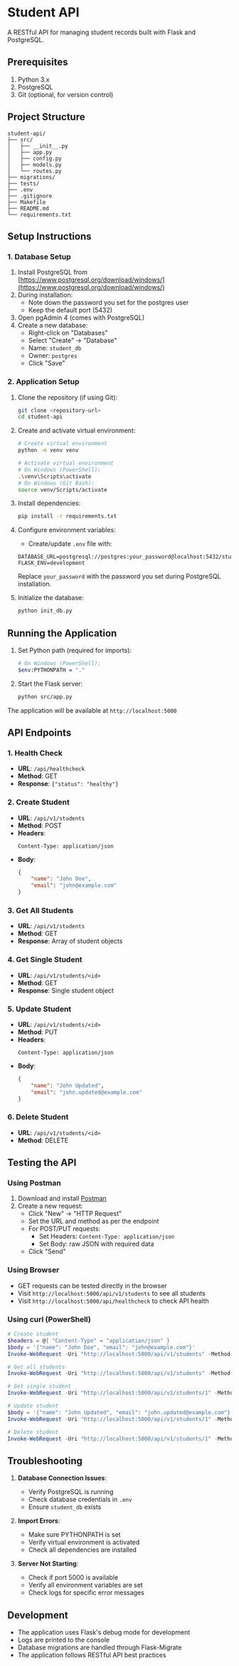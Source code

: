 
# Student API

A RESTful API for managing student records built with Flask and PostgreSQL.

## Prerequisites

1. Python 3.x
2. PostgreSQL
3. Git (optional, for version control)

## Project Structure

```
student-api/
├── src/
│   ├── __init__.py
│   ├── app.py
│   ├── config.py
│   ├── models.py
│   └── routes.py
├── migrations/
├── tests/
├── .env
├── .gitignore
├── Makefile
├── README.md
└── requirements.txt
```

## Setup Instructions

### 1. Database Setup

1. Install PostgreSQL from [https://www.postgresql.org/download/windows/](https://www.postgresql.org/download/windows/)
2. During installation:
   - Note down the password you set for the postgres user
   - Keep the default port (5432)
3. Open pgAdmin 4 (comes with PostgreSQL)
4. Create a new database:
   - Right-click on "Databases"
   - Select "Create" → "Database"
   - Name: `student_db`
   - Owner: `postgres`
   - Click "Save"

### 2. Application Setup

1. Clone the repository (if using Git):
   ```bash
   git clone <repository-url>
   cd student-api
   ```

2. Create and activate virtual environment:
   ```bash
   # Create virtual environment
   python -m venv venv

   # Activate virtual environment
   # On Windows (PowerShell):
   .\venv\Scripts\activate
   # On Windows (Git Bash):
   source venv/Scripts/activate
   ```

3. Install dependencies:
   ```bash
   pip install -r requirements.txt
   ```

4. Configure environment variables:
   - Create/update `.env` file with:
   ```
   DATABASE_URL=postgresql://postgres:your_password@localhost:5432/student_db
   FLASK_ENV=development
   ```
   Replace `your_password` with the password you set during PostgreSQL installation.

5. Initialize the database:
   ```bash
   python init_db.py
   ```

## Running the Application

1. Set Python path (required for imports):
   ```bash
   # On Windows (PowerShell):
   $env:PYTHONPATH = "."
   ```

2. Start the Flask server:
   ```bash
   python src/app.py
   ```

The application will be available at `http://localhost:5000`

## API Endpoints

### 1. Health Check
- **URL**: `/api/healthcheck`
- **Method**: GET
- **Response**: `{"status": "healthy"}`

### 2. Create Student
- **URL**: `/api/v1/students`
- **Method**: POST
- **Headers**: 
  ```
  Content-Type: application/json
  ```
- **Body**:
  ```json
  {
      "name": "John Doe",
      "email": "john@example.com"
  }
  ```

### 3. Get All Students
- **URL**: `/api/v1/students`
- **Method**: GET
- **Response**: Array of student objects

### 4. Get Single Student
- **URL**: `/api/v1/students/<id>`
- **Method**: GET
- **Response**: Single student object

### 5. Update Student
- **URL**: `/api/v1/students/<id>`
- **Method**: PUT
- **Headers**:
  ```
  Content-Type: application/json
  ```
- **Body**:
  ```json
  {
      "name": "John Updated",
      "email": "john.updated@example.com"
  }
  ```

### 6. Delete Student
- **URL**: `/api/v1/students/<id>`
- **Method**: DELETE

## Testing the API

### Using Postman

1. Download and install [Postman](https://www.postman.com/downloads/)
2. Create a new request:
   - Click "New" → "HTTP Request"
   - Set the URL and method as per the endpoint
   - For POST/PUT requests:
     - Set Headers: `Content-Type: application/json`
     - Set Body: raw JSON with required data
   - Click "Send"

### Using Browser
- GET requests can be tested directly in the browser
- Visit `http://localhost:5000/api/v1/students` to see all students
- Visit `http://localhost:5000/api/healthcheck` to check API health

### Using curl (PowerShell)
```powershell
# Create student
$headers = @{ "Content-Type" = "application/json" }
$body = '{"name": "John Doe", "email": "john@example.com"}'
Invoke-WebRequest -Uri "http://localhost:5000/api/v1/students" -Method Post -Headers $headers -Body $body

# Get all students
Invoke-WebRequest -Uri "http://localhost:5000/api/v1/students" -Method Get

# Get single student
Invoke-WebRequest -Uri "http://localhost:5000/api/v1/students/1" -Method Get

# Update student
$body = '{"name": "John Updated", "email": "john.updated@example.com"}'
Invoke-WebRequest -Uri "http://localhost:5000/api/v1/students/1" -Method Put -Headers $headers -Body $body

# Delete student
Invoke-WebRequest -Uri "http://localhost:5000/api/v1/students/1" -Method Delete
```

## Troubleshooting

1. **Database Connection Issues**:
   - Verify PostgreSQL is running
   - Check database credentials in `.env`
   - Ensure `student_db` exists

2. **Import Errors**:
   - Make sure PYTHONPATH is set
   - Verify virtual environment is activated
   - Check all dependencies are installed

3. **Server Not Starting**:
   - Check if port 5000 is available
   - Verify all environment variables are set
   - Check logs for specific error messages

## Development

- The application uses Flask's debug mode for development
- Logs are printed to the console
- Database migrations are handled through Flask-Migrate
- The application follows RESTful API best practices